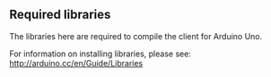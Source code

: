## Required libraries

The libraries here are required to compile the client for Arduino Uno.

For information on installing libraries, please see: http://arduino.cc/en/Guide/Libraries

